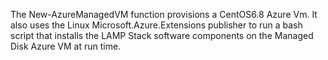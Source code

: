 The New-AzureManagedVM function provisions a CentOS6.8 Azure Vm. It also uses the Linux Microsoft.Azure.Extensions publisher to run a bash script that installs the LAMP Stack software components on the Managed Disk Azure VM at run time.
